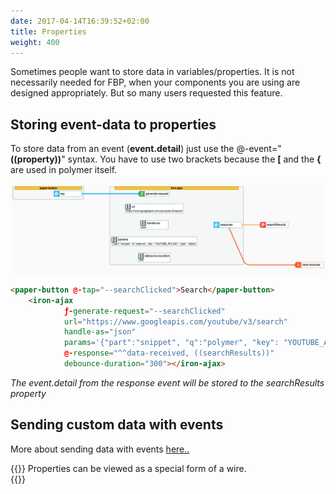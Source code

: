 ```yaml
---
date: 2017-04-14T16:39:52+02:00
title: Properties
weight: 400
---
```

Sometimes people want to store data in variables/properties. It is not necessarily needed for FBP, when your components you are using are designed appropriately.
But so many users requested this feature.
 
 

## Storing event-data to properties
To store data from an event (**event.detail**) just use the @-event="**((property))**" syntax. You have to use two brackets because the **\[** and the **\{** are used in polymer itself.

![Multiple targets](/images/eventToProperties.png)
```html
<paper-button @-tap="--searchClicked">Search</paper-button>
    <iron-ajax
            ƒ-generate-request="--searchClicked"
            url="https://www.googleapis.com/youtube/v3/search"
            handle-as="json"
            params='{"part":"snippet", "q":"polymer", "key": "YOUTUBE_API_KEY", "type": "video"}'
            @-response="^^data-received, ((searchResults))"
            debounce-duration="300"></iron-ajax>
``` 
*The event.detail from the response event will be stored to the searchResults property*



## Sending custom data with events
More about sending data with events [here..](/events/overview/#sending-host-data-with-events)



{{<note title="Note">}}
Properties can be viewed as a special form of a wire.  
{{</note >}}
